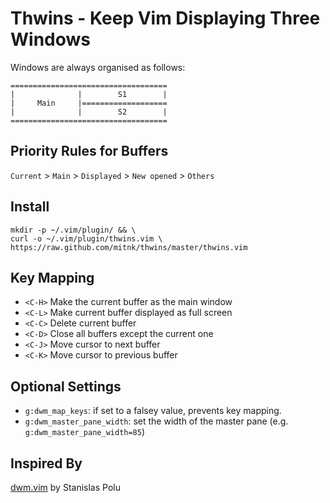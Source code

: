 Thwins - Keep Vim Displaying Three Windows
=======================================

Windows are always organised as follows:

    ===================================
    |              |        S1        |
    |     Main     |===================
    |              |        S2        |
    ===================================

Priority Rules for Buffers
--------------------------

`Current` > `Main` > `Displayed` > `New opened` > `Others`

Install
-------

    mkdir -p ~/.vim/plugin/ && \
    curl -o ~/.vim/plugin/thwins.vim \
    https://raw.github.com/mitnk/thwins/master/thwins.vim

Key Mapping
-----------

- `<C-H>` Make the current buffer as the main window
- `<C-L>` Make current buffer displayed as full screen
- `<C-C>` Delete current buffer
- `<C-D>` Close all buffers except the current one
- `<C-J>` Move cursor to next buffer
- `<C-K>` Move cursor to previous buffer

Optional Settings
-----------------

- `g:dwm_map_keys`: if set to a falsey value, prevents key mapping.
- `g:dwm_master_pane_width`: set the width of the master pane (e.g. `g:dwm_master_pane_width=85`)

Inspired By
-------------

[dwm.vim](https://github.com/spolu/dwm.vim) by Stanislas Polu
